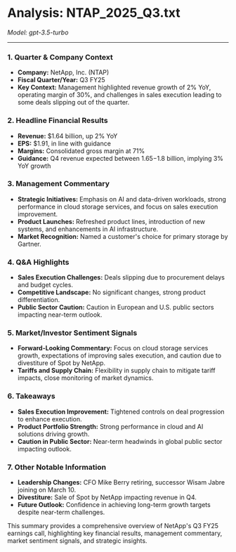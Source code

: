 # Analysis: NTAP_2025_Q3.txt

*Model: gpt-3.5-turbo*

---

### 1. Quarter & Company Context
- **Company:** NetApp, Inc. (NTAP)
- **Fiscal Quarter/Year:** Q3 FY25
- **Key Context:** Management highlighted revenue growth of 2% YoY, operating margin of 30%, and challenges in sales execution leading to some deals slipping out of the quarter.

### 2. Headline Financial Results
- **Revenue:** $1.64 billion, up 2% YoY
- **EPS:** $1.91, in line with guidance
- **Margins:** Consolidated gross margin at 71%
- **Guidance:** Q4 revenue expected between $1.65-$1.8 billion, implying 3% YoY growth

### 3. Management Commentary
- **Strategic Initiatives:** Emphasis on AI and data-driven workloads, strong performance in cloud storage services, and focus on sales execution improvement.
- **Product Launches:** Refreshed product lines, introduction of new systems, and enhancements in AI infrastructure.
- **Market Recognition:** Named a customer's choice for primary storage by Gartner.

### 4. Q&A Highlights
- **Sales Execution Challenges:** Deals slipping due to procurement delays and budget cycles.
- **Competitive Landscape:** No significant changes, strong product differentiation.
- **Public Sector Caution:** Caution in European and U.S. public sectors impacting near-term outlook.

### 5. Market/Investor Sentiment Signals
- **Forward-Looking Commentary:** Focus on cloud storage services growth, expectations of improving sales execution, and caution due to divestiture of Spot by NetApp.
- **Tariffs and Supply Chain:** Flexibility in supply chain to mitigate tariff impacts, close monitoring of market dynamics.

### 6. Takeaways
- **Sales Execution Improvement:** Tightened controls on deal progression to enhance execution.
- **Product Portfolio Strength:** Strong performance in cloud and AI solutions driving growth.
- **Caution in Public Sector:** Near-term headwinds in global public sector impacting outlook.

### 7. Other Notable Information
- **Leadership Changes:** CFO Mike Berry retiring, successor Wisam Jabre joining on March 10.
- **Divestiture:** Sale of Spot by NetApp impacting revenue in Q4.
- **Future Outlook:** Confidence in achieving long-term growth targets despite near-term challenges.

This summary provides a comprehensive overview of NetApp's Q3 FY25 earnings call, highlighting key financial results, management commentary, market sentiment signals, and strategic insights.